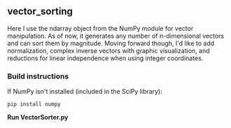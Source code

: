 ## vector_sorting

Here I use the ndarray object from the NumPy module for vector manipulation. As of now, it generates any number of n-dimensional vectors and can sort them by magnitude. 
Moving forward though, I'd like to add normalization, complex inverse vectors with graphic visualization, and reductions for linear independence when using integer coordinates.

### Build instructions

If NumPy isn't installed (included in the SciPy library):
```
pip install numpy
```

**Run VectorSorter.py**
